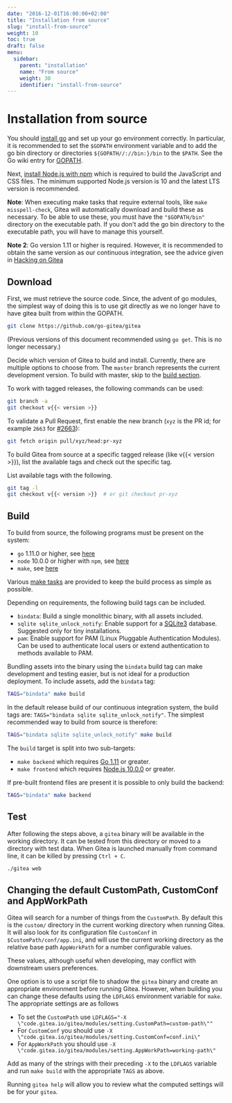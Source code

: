 ```yaml
---
date: "2016-12-01T16:00:00+02:00"
title: "Installation from source"
slug: "install-from-source"
weight: 10
toc: true
draft: false
menu:
  sidebar:
    parent: "installation"
    name: "From source"
    weight: 30
    identifier: "install-from-source"
---
```


# Installation from source

You should [install go](https://golang.org/doc/install) and set up your go
environment correctly. In particular, it is recommended to set the `$GOPATH`
environment variable and to add the go bin directory or directories
`${GOPATH//://bin:}/bin` to the `$PATH`. See the Go wiki entry for
[GOPATH](https://github.com/golang/go/wiki/GOPATH).

Next, [install Node.js with npm](https://nodejs.org/en/download/) which is
required to build the JavaScript and CSS files. The minimum supported Node.js
version is 10 and the latest LTS version is recommended.

**Note**: When executing make tasks that require external tools, like
`make misspell-check`, Gitea will automatically download and build these as
necessary. To be able to use these, you must have the `"$GOPATH/bin"` directory
on the executable path. If you don't add the go bin directory to the
executable path, you will have to manage this yourself.

**Note 2**: Go version 1.11 or higher is required. However, it is recommended to
obtain the same version as our continuous integration, see the advice given in
<a href='{{< relref "doc/advanced/hacking-on-gitea.en-us.md" >}}'>Hacking on
Gitea</a>

## Download

First, we must retrieve the source code. Since, the advent of go modules, the
simplest way of doing this is to use git directly as we no longer have to have
gitea built from within the GOPATH. 

```bash
git clone https://github.com/go-gitea/gitea
```

(Previous versions of this document recommended using `go get`. This is
no longer necessary.)

Decide which version of Gitea to build and install. Currently, there are
multiple options to choose from. The `master` branch represents the current
development version. To build with master, skip to the [build section](#build).

To work with tagged releases, the following commands can be used:

```bash
git branch -a
git checkout v{{< version >}}
```

To validate a Pull Request, first enable the new branch (`xyz` is the PR id;
for example `2663` for [#2663](https://github.com/go-gitea/gitea/pull/2663)):

```bash
git fetch origin pull/xyz/head:pr-xyz
```

To build Gitea from source at a specific tagged release (like v{{< version >}}), list the
available tags and check out the specific tag.

List available tags with the following.

```bash
git tag -l
git checkout v{{< version >}}  # or git checkout pr-xyz
```

## Build

To build from source, the following programs must be present on the system:

- `go` 1.11.0 or higher, see [here](https://golang.org/dl/)
- `node` 10.0.0 or higher with `npm`, see [here](https://nodejs.org/en/download/)
- `make`, see <a href='{{< relref "doc/advanced/make.en-us.md" >}}'>here</a>

Various [make tasks](https://github.com/go-gitea/gitea/blob/master/Makefile)
are provided to keep the build process as simple as possible.

Depending on requirements, the following build tags can be included.

* `bindata`: Build a single monolithic binary, with all assets included.
* `sqlite sqlite_unlock_notify`: Enable support for a
  [SQLite3](https://sqlite.org/) database. Suggested only for tiny
  installations.
* `pam`: Enable support for PAM (Linux Pluggable Authentication Modules). Can
  be used to authenticate local users or extend authentication to methods
  available to PAM.

Bundling assets into the binary using the `bindata` build tag can make
development and testing easier, but is not ideal for a production deployment.
To include assets, add the `bindata` tag:

```bash
TAGS="bindata" make build
```

In the default release build of our continuous integration system, the build
tags are: `TAGS="bindata sqlite sqlite_unlock_notify"`. The simplest
recommended way to build from source is therefore:

```bash
TAGS="bindata sqlite sqlite_unlock_notify" make build
```

The `build` target is split into two sub-targets:

- `make backend` which requires [Go 1.11](https://golang.org/dl/) or greater.
- `make frontend` which requires [Node.js 10.0.0](https://nodejs.org/en/download/) or greater.

If pre-built frontend files are present it is possible to only build the backend:

```bash
TAGS="bindata" make backend
```

## Test

After following the steps above, a `gitea` binary will be available in the working directory.
It can be tested from this directory or moved to a directory with test data. When Gitea is
launched manually from command line, it can be killed by pressing `Ctrl + C`.

```bash
./gitea web
```

## Changing the default CustomPath, CustomConf and AppWorkPath

Gitea will search for a number of things from the `CustomPath`. By default this is
the `custom/` directory in the current working directory when running Gitea. It will also
look for its configuration file `CustomConf` in `$CustomPath/conf/app.ini`, and will use the
current working directory as the relative base path `AppWorkPath` for a number configurable
values.

These values, although useful when developing, may conflict with downstream users preferences.

One option is to use a script file to shadow the `gitea` binary and create an appropriate
environment before running Gitea. However, when building you can change these defaults
using the `LDFLAGS` environment variable for `make`. The appropriate settings are as follows

* To set the `CustomPath` use `LDFLAGS="-X \"code.gitea.io/gitea/modules/setting.CustomPath=custom-path\""`
* For `CustomConf` you should use `-X \"code.gitea.io/gitea/modules/setting.CustomConf=conf.ini\"`
* For `AppWorkPath` you should use `-X \"code.gitea.io/gitea/modules/setting.AppWorkPath=working-path\"`

Add as many of the strings with their preceding `-X` to the `LDFLAGS` variable and run `make build`
with the appropriate `TAGS` as above.

Running `gitea help` will allow you to review what the computed settings will be for your `gitea`.
